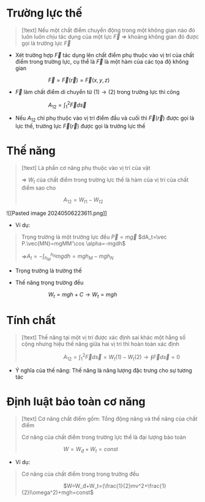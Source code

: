 
# Trường lực thế

>[!text]
>Nếu một chất điểm chuyển động trong một không gian nào đó luôn luôn chịu tác dụng của một lực $\vec F$ $\Rightarrow$ khoảng không gian đó được gọi là trường lực $\vec F$

- Xét trường hợp $\vec F$ tác dụng lên chất điểm phụ thuộc vào vị trí của chất điểm trong trường lực, cụ thể là $\vec F$ là một hàm của các tọa độ không gian

$\hspace{3cm}$$\vec F=\vec F(\vec r)=\vec F(x, y, z)$ 

- $\vec F$ làm chất điểm di chuyển từ $(1) \to (2)$ trong trường lực thì công

$\hspace{3cm}$$A_{12}=\displaystyle{\int_1^2 \vec F d\vec {s}}$ 

- Nếu $A_{12}$ chỉ phụ thuộc vào vị trí điểm đầu và cuối thì $\vec F(\vec r)$ được gọi là lực thế, trường lực $\vec F(\vec r)$ được gọi là trường lực thế 

# Thế năng

>[!text]
>Là phần cơ năng phụ thuộc vào vị trí của vật
>
>$\Rightarrow$ $W_t$ của chất điểm trong trường lực thế là hàm của vị trí của chất điểm sao cho
>
>$\hspace{3cm}$$A_{12}=W_{t1}-W_{t2}$

![[Pasted image 20240506223611.png]]
- Ví dụ: 
>Trọng trường là một trường lực đều $\vec P=m\vec g$ 
>$dA_t=\vec P.\vec{MN}=mgMM'\cos \alpha=-mgdh$ 
>
>$\Rightarrow$$A_t=\displaystyle{-\int_{h_M}^{h_N}mgdh}=mgh_M-mgh_N$

- Trọng trường là trường thế

- Thế năng trọng trường đều

$\hspace{3cm}$$W_t=mgh+C \to W_t=mgh$

# Tính chất

>[!text]
>Thế năng tại một vị trí được xác định sai khác một hằng số cộng nhưng hiệu thế năng giữa hai vị trí thì hoàn toàn xác định 
>
>$\hspace{3cm}$$A_{12}=\displaystyle{\int_{1}^2\vec Fd\vec s}=W_t(1)-W_t(2) \to \oint \vec F d\vec s=0$

- Ý nghĩa của thế năng: Thế năng là năng lượng đặc trưng cho sự tương tác

# Định luật bảo toàn cơ năng

>[!text]
>Cơ năng chất điểm gồm: Tổng động năng và thế năng của chất điểm
>
>Cơ năng của chất điểm trong trường lực thế là đại lượng bảo toàn
>
>$\hspace{3cm}$$W=W_đ+W_t=const$

- Ví dụ:
>Cơ năng của chất điểm trong trọng trường đều
>
>$\hspace{3cm}$$W=W_đ+W_t=(\frac{1}{2}mv^2+\frac{1}{2}I\omega^2)+mgh=const$ 

